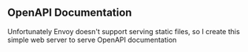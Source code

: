 ## OpenAPI Documentation
Unfortunately Envoy doesn't support serving static files, so I create this simple web server to serve OpenAPI
documentation